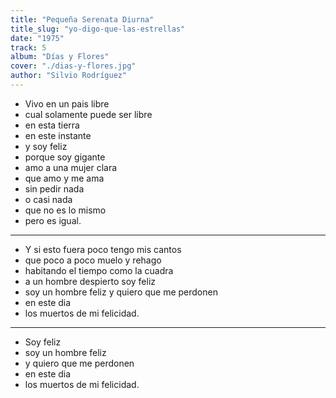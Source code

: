 ```yaml
---
title: "Pequeña Serenata Diurna"
title_slug: "yo-digo-que-las-estrellas"
date: "1975"
track: 5
album: "Días y Flores"
cover: "./dias-y-flores.jpg"
author: "Silvio Rodríguez"
---
```



- Vivo en un pais libre
- cual solamente puede ser libre
- en esta tierra
- en este instante
- y soy feliz
- porque soy gigante
- amo a una mujer clara
- que amo y me ama
- sin pedir nada
- o casi nada
- que no es lo mismo
- pero es igual.

---

- Y si esto fuera poco tengo mis cantos
- que poco a poco muelo y rehago
- habitando el tiempo como la cuadra
- a un hombre despierto soy feliz
- soy un hombre feliz y quiero que me perdonen
- en este dia
- los muertos de mi felicidad.

---

- Soy feliz
- soy un hombre feliz
- y quiero que me perdonen
- en este dia
- los muertos de mi felicidad.
